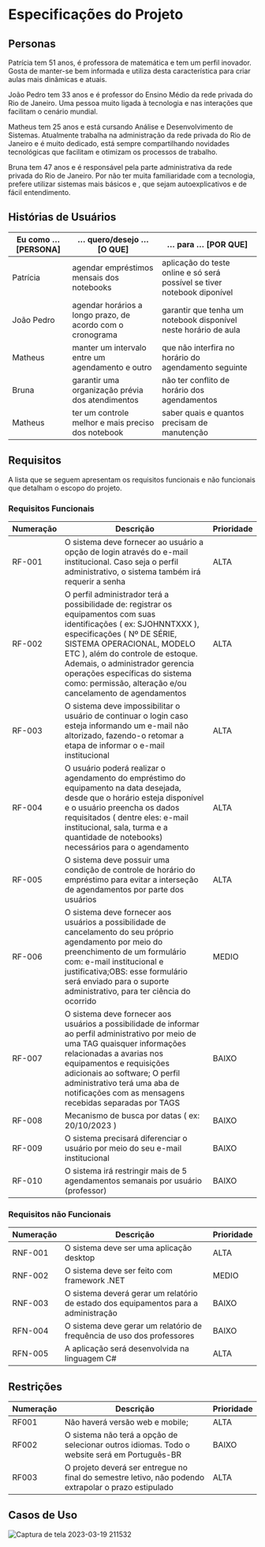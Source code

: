 # Especificações do Projeto

## Personas

Patrícia tem 51 anos, é professora de matemática e tem um perfil inovador. Gosta de manter-se bem informada e utiliza desta característica para criar aulas mais dinâmicas e atuais.

João Pedro tem 33 anos e é professor do Ensino Médio da rede privada do Rio de Janeiro. Uma pessoa muito ligada à tecnologia e nas interações que facilitam o cenário mundial.

Matheus tem 25 anos e está cursando Análise e Desenvolvimento de Sistemas. Atualmente trabalha na administração da rede privada do Rio de Janeiro e é muito dedicado, está sempre compartilhando novidades tecnológicas que facilitam e otimizam os processos de trabalho.

Bruna tem 47 anos e é responsável pela parte administrativa da rede privada do Rio de Janeiro. Por não ter muita familiaridade com a tecnologia, prefere utilizar sistemas mais básicos e , que sejam autoexplicativos e de fácil entendimento.

## Histórias de Usuários

| **Eu como … [PERSONA]** | **… quero/desejo … [O QUE]** | **… para … [POR QUE]** |
|  --- | --- | --- |
| Patrícia | agendar empréstimos mensais dos notebooks | aplicação do teste online e só será possível se tiver notebook diponível |
| João Pedro | agendar horários a longo prazo, de acordo com o cronograma | garantir que tenha um notebook disponível neste horário de aula |
| Matheus | manter um intervalo entre um agendamento e outro | que não interfira no horário do agendamento seguinte |
| Bruna | garantir uma organização prévia dos atendimentos | não ter conflito de horário dos agendamentos |
| Matheus | ter um controle melhor e mais preciso dos notebook | saber quais e quantos precisam de manutenção |

## Requisitos

A lista que se seguem apresentam os requisitos funcionais e não funcionais que detalham o escopo do projeto.

### Requisitos Funcionais

| **Numeração** | **Descrição** | **Prioridade** |
|  --- | --- | --- |
| RF-001 | O sistema deve fornecer ao usuário a opção de login através do e-mail institucional. Caso seja o perfil administrativo, o sistema também irá requerir a senha |  ALTA |
| RF-002 | O perfil administrador terá a possibilidade de: registrar os equipamentos com suas identificações ( ex: SJOHNNTXXX ), especificações ( Nº DE SÉRIE, SISTEMA OPERACIONAL, MODELO ETC ), além do controle de estoque. Ademais, o administrador gerencia operações específicas do sistema como: permissão, alteração e/ou cancelamento de agendamentos |  ALTA |
| RF-003 | O sistema deve impossibilitar o usuário de continuar o login caso esteja informando um e-mail não altorizado, fazendo-o retomar a etapa de informar o e-mail institucional  |  ALTA |
| RF-004 | O usuário poderá realizar o agendamento do empréstimo do equipamento na data desejada, desde que o horário esteja disponível e o usuário preencha os dados requisitados ( dentre eles: e-mail institucional, sala, turma e a quantidade de notebooks) necessários para o agendamento |  ALTA |
| RF-005 | O sistema deve possuir uma condição de controle de horário do empréstimo para evitar a interseção de agendamentos por parte dos usuários |  ALTA |
| RF-006 | O sistema deve fornecer aos usuários a possibilidade de cancelamento do seu próprio agendamento por meio do preenchimento de um formulário com: e-mail institucional e justificativa;OBS: esse formulário será enviado para o suporte administrativo, para ter ciência do ocorrido |  MEDIO |
| RF-007 | O sistema deve fornecer aos usuários a possibilidade de informar ao perfil administrativo por meio de uma TAG quaisquer informações relacionadas a avarias nos equipamentos e requisições adicionais ao software; O perfil administrativo terá uma aba de notificações com as mensagens recebidas separadas por TAGS |  BAIXO |
| RF-008 | Mecanismo de busca por datas ( ex: 20/10/2023 ) |  BAIXO |
| RF-009 | O sistema precisará diferenciar o usuário por meio do seu e-mail institucional |  BAIXO |
| RF-010 | O sistema irá restringir mais de 5 agendamentos semanais por usuário (professor) |  BAIXO |

### Requisitos não Funcionais

| **Numeração** | **Descrição** | **Prioridade** |
|  --- | --- | --- |
| RNF-001 | O sistema deve ser uma aplicação desktop |  ALTA |
| RNF-002 | O sistema deve ser feito com framework .NET | MEDIO |
| RNF-003 | O sistema deverá gerar um relatório de estado dos equipamentos para a administração | BAIXO |
| RFN-004 | O sistema deve gerar um relatório de frequência de uso dos professores | BAIXO |
| RFN-005 | A aplicação será desenvolvida na linguagem C# | ALTA |



## Restrições

| **Numeração** | **Descrição** | **Prioridade** |
|  --- | --- | --- |
| RF001 | Não haverá versão web e mobile; | ALTA |  
| RF002 | O sistema não terá a opção de selecionar outros idiomas. Todo o website será em Português-BR | BAIXO |
| RF003 | O projeto deverá ser entregue no final do semestre letivo, não podendo extrapolar o prazo estipulado | ALTA | 

## Casos de Uso

![Captura de tela 2023-03-19 211532](https://user-images.githubusercontent.com/114964435/226219361-0f887ca3-5034-4ad8-92e0-0deda7a05b7d.png)


